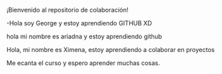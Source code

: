  ¡Bienvenido al repositorio de colaboración!


 -Hola soy George y estoy aprendiendo GITHUB XD
 

hola mi nombre es ariadna y estoy aprendiendo github

Hola, mi nombre es Ximena, estoy aprendiendo a colaborar en proyectos


Me ecanta el curso y espero aprender muchas cosas.


